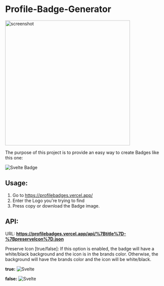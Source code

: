 # Profile-Badge-Generator

<img src="https://user-images.githubusercontent.com/95316598/198510818-869f5786-8eb0-4f06-8015-b10643d8dc4d.png" alt="screenshot" height="400px"/>

The purpose of this project is to provide an easy way to create Badges like this one: 

![Svelte Badge](https://img.shields.io/badge/Svelte-FF3E00?style=for-the-badge&logo=Svelte&logoColor=FFFFFF)

## Usage: 

1. Go to https://profilebadges.vercel.app/
2. Enter the Logo you're trying to find
3. Press copy or download the Badge image.

## API:

URL: **https://profilebadges.vercel.app/api/%7Btitle%7D-%7BpreserveIcon%7D.json**

Preserve Icon [true/false]: If this option is enabled, the badge will have a white/black background and the icon is in the brands color. Otherwise, the background will have the brands color and the icon will be white/black.

**true:** ![Svelte](https://img.shields.io/badge/Svelte-FFFFFF?style=for-the-badge&logo=Svelte&logoColor=FF3E00)

**false:** ![Svelte](https://img.shields.io/badge/Svelte-FF3E00?style=for-the-badge&logo=Svelte&logoColor=FFFFFF)
